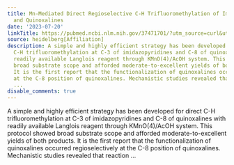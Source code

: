 ```yaml
---
title: Mn-Mediated Direct Regioselective C-H Trifluoromethylation of Imidazopyridines
  and Quinoxalines
date: '2023-07-20'
linkTitle: https://pubmed.ncbi.nlm.nih.gov/37471701/?utm_source=curl&utm_medium=rss&utm_campaign=pubmed-2&utm_content=1FakS-2QOkCT8HsMOQP1bCRQ4YzyumYOmxmF0moLsQ3dFB1E9V&fc=20220326224207&ff=20230720211418&v=2.17.9.post6+86293ac
source: heidelberg[Affiliation]
description: A simple and highly efficient strategy has been developed for direct
  C-H trifluoromethylation at C-3 of imidazopyridines and C-8 of quinoxalines with
  readily available Langlois reagent through KMnO(4)/AcOH system. This protocol showed
  broad substrate scope and afforded moderate-to-excellent yields of both products.
  It is the first report that the functionalization of quinoxalines occurred regioselectively
  at the C-8 position of quinoxalines. Mechanistic studies revealed that reaction
  ...
disable_comments: true
---
```

A simple and highly efficient strategy has been developed for direct C-H trifluoromethylation at C-3 of imidazopyridines and C-8 of quinoxalines with readily available Langlois reagent through KMnO(4)/AcOH system. This protocol showed broad substrate scope and afforded moderate-to-excellent yields of both products. It is the first report that the functionalization of quinoxalines occurred regioselectively at the C-8 position of quinoxalines. Mechanistic studies revealed that reaction ...